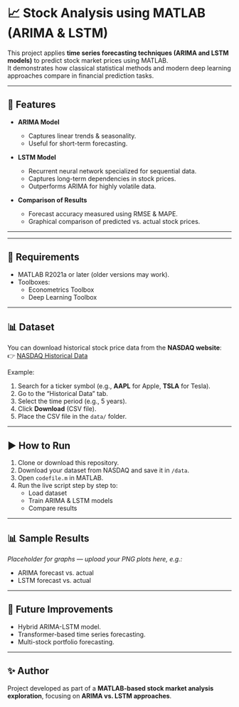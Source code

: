 # 📈 Stock Analysis using MATLAB (ARIMA & LSTM)

This project applies **time series forecasting techniques (ARIMA and LSTM models)** to predict stock market prices using MATLAB.  
It demonstrates how classical statistical methods and modern deep learning approaches compare in financial prediction tasks.

---

## 🚀 Features
- **ARIMA Model**  
  - Captures linear trends & seasonality.  
  - Useful for short-term forecasting.  

- **LSTM Model**  
  - Recurrent neural network specialized for sequential data.  
  - Captures long-term dependencies in stock prices.  
  - Outperforms ARIMA for highly volatile data.  

- **Comparison of Results**  
  - Forecast accuracy measured using RMSE & MAPE.  
  - Graphical comparison of predicted vs. actual stock prices.  

---


---

## 🔧 Requirements
- MATLAB R2021a or later (older versions may work).  
- Toolboxes:  
  - Econometrics Toolbox  
  - Deep Learning Toolbox  

---

## 📊 Dataset
You can download historical stock price data from the **NASDAQ website**:  
👉 [NASDAQ Historical Data](https://www.nasdaq.com/market-activity/stocks)

Example:  
1. Search for a ticker symbol (e.g., **AAPL** for Apple, **TSLA** for Tesla).  
2. Go to the “Historical Data” tab.  
3. Select the time period (e.g., 5 years).  
4. Click **Download** (CSV file).  
5. Place the CSV file in the `data/` folder.  

---

## ▶️ How to Run
1. Clone or download this repository.  
2. Download your dataset from NASDAQ and save it in `/data`.  
3. Open `codefile.m` in MATLAB.  
4. Run the live script step by step to:  
   - Load dataset  
   - Train ARIMA & LSTM models  
   - Compare results  

---

## 📊 Sample Results
*Placeholder for graphs — upload your PNG plots here, e.g.:*

- ARIMA forecast vs. actual  
- LSTM forecast vs. actual  

---

## 🔮 Future Improvements
- Hybrid ARIMA-LSTM model.  
- Transformer-based time series forecasting.  
- Multi-stock portfolio forecasting.  

---

## ✨ Author
Project developed as part of a **MATLAB-based stock market analysis exploration**, focusing on **ARIMA vs. LSTM approaches**.
